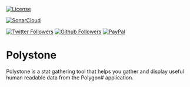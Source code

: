 [![License](https://img.shields.io/badge/GNU%20General%20Public%20License%203.0-lightgrey.svg?style=for-the-badge)](LICENSE.md)

[![SonarCloud](https://img.shields.io/sonar/quality_gate/myerffoeg_polystone?server=https%3A%2F%2Fsonarcloud.io&style=for-the-badge)](https://sonarcloud.io/dashboard?id=myerffoeg_polystone)

[![Twitter Followers](https://img.shields.io/twitter/follow/myerffoeg.svg?logo=twitter&style=for-the-badge&label=Follow)](https://twitter.com/myerffoeg)
[![Github Followers](https://img.shields.io/github/followers/myerffoeg?logo=github&style=for-the-badge)](https://github.com/myerffoeg)
[![PayPal](https://img.shields.io/badge/Donate-PayPal-ff3f59.svg?style=for-the-badge)](https://www.paypal.me/myerffoeg)

# Polystone

Polystone is a stat gathering tool that helps you gather and display useful human readable data from the Polygon# application.